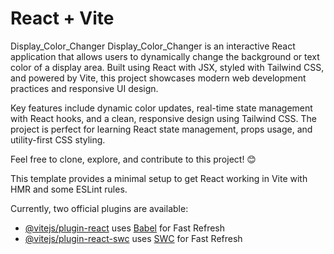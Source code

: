 # React + Vite

Display_Color_Changer
Display_Color_Changer is an interactive React application that allows users to dynamically change the background or text color of a display area. Built using React with JSX, styled with Tailwind CSS, and powered by Vite, this project showcases modern web development practices and responsive UI design.

Key features include dynamic color updates, real-time state management with React hooks, and a clean, responsive design using Tailwind CSS. The project is perfect for learning React state management, props usage, and utility-first CSS styling.

Feel free to clone, explore, and contribute to this project! 😊

This template provides a minimal setup to get React working in Vite with HMR and some ESLint rules.

Currently, two official plugins are available:

- [@vitejs/plugin-react](https://github.com/vitejs/vite-plugin-react/blob/main/packages/plugin-react/README.md) uses [Babel](https://babeljs.io/) for Fast Refresh
- [@vitejs/plugin-react-swc](https://github.com/vitejs/vite-plugin-react-swc) uses [SWC](https://swc.rs/) for Fast Refresh
